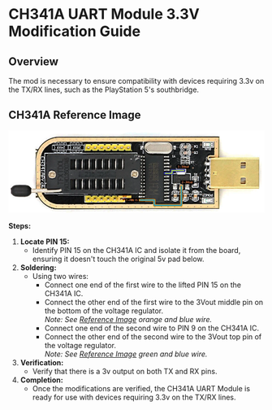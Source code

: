 # CH341A UART Module 3.3V Modification Guide

## Overview
The mod is necessary to ensure compatibility with devices requiring 3.3v on the TX/RX lines, such as the PlayStation 5's southbridge.

## CH341A Reference Image

![CH341A_3v3_Mod](/assets/img/uart/CH341A_3_3VMod.webp)

**Steps:**

1.  **Locate PIN 15:**
    *   Identify PIN 15 on the CH341A IC and isolate it from the board, ensuring it doesn't touch the original 5v pad below.
2.  **Soldering:**    
    *   Using two wires:
        *   Connect one end of the first wire to the lifted PIN 15 on the CH341A IC.
        *   Connect the other end of the first wire to the 3Vout middle pin on the bottom of the voltage regulator.  
        *Note: See [Reference Image](#ch341a-reference-image) orange and blue wire.*
        *   Connect one end of the second wire to PIN 9 on the CH341A IC.
        *   Connect the other end of the second wire to the 3Vout top pin of the voltage regulator.  
        *Note: See [Reference Image](#ch341a-reference-image) green and blue wire.*
3.  **Verification:**    
    *   Verify that there is a 3v output on both TX and RX pins.
4.  **Completion:**    
    *   Once the modifications are verified, the CH341A UART Module is ready for use with devices requiring 3.3v on the TX/RX lines.